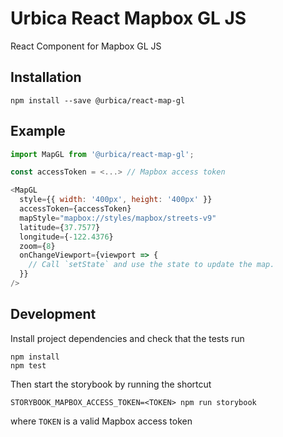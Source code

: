# Urbica React Mapbox GL JS

React Component for Mapbox GL JS

## Installation

    npm install --save @urbica/react-map-gl

## Example

```js
import MapGL from '@urbica/react-map-gl';

const accessToken = <...> // Mapbox access token

<MapGL
  style={{ width: '400px', height: '400px' }}
  accessToken={accessToken}
  mapStyle="mapbox://styles/mapbox/streets-v9"
  latitude={37.7577}
  longitude={-122.4376}
  zoom={8}
  onChangeViewport={viewport => {
    // Call `setState` and use the state to update the map.
  }}
/>
```

## Development

Install project dependencies and check that the tests run

    npm install
    npm test

Then start the storybook by running the shortcut

    STORYBOOK_MAPBOX_ACCESS_TOKEN=<TOKEN> npm run storybook

where `TOKEN` is a valid Mapbox access token